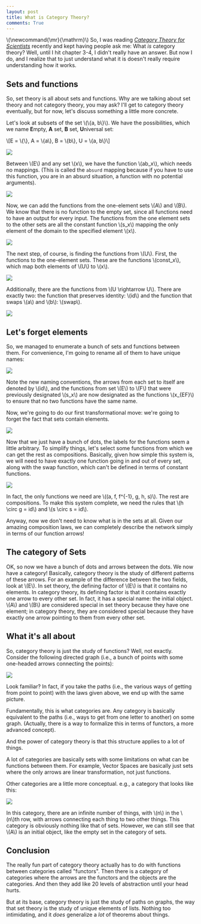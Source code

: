 ```yaml
---
layout: post
title: What is Category Theory?
comments: True
---
```


\\(\newcommand{\mr}{\mathrm}\\)
So, I was reading [_Category Theory for Scientists_](http://math.mit.edu/~dspivak/teaching/sp13/) recently and kept having people ask me: What _is_ category theory? Well, until I hit chapter 3-4, I didn't really have an answer. But now I do, and I realize that to just understand what it is doesn't really require understanding how it works.

## Sets and functions

So, set theory is all about sets and functions. Why are we talking about set theory and not category theory, you may ask? I'll get to category theory eventually, but for now, let's discuss something a little more concrete.

Let's look at subsets of the set \\(\\{a, b\\}\\). We have the possibilities, which we name <b>E</b>mpty, <b>A</b> set, <b>B</b> set, <b>U</b>niversal set:

\\[E = \\{\\}, A = \\{a\\}, B = \\{b\\}, U = \\{a, b\\}\\]

<img src="/resources/2016-01-28/sets.svg.png"/>

Between \\(E\\) and any set \\(x\\), we have the function \\(ab_x\\), which needs no mappings. (This is called the `absurd` mapping because if you have to use this function, you are in an absurd situation, a function with no potential arguments).

<img src="/resources/2016-01-28/absurd.svg.png"/>

Now, we can add the functions from the one-element sets \\(A\\) and \\(B\\). We know that there is no function to the empty set, since all functions need to have an output for every input. The functions from the one element sets to the other sets are all the constant function \\(s_x\\) mapping the only element of the domain to the specified element \\(x\\).

<img src="/resources/2016-01-28/single.svg.png"/>

The next step, of course, is finding the functions from \\(U\\). First, the functions to the one-element sets. These are the functions \\(const_x\\), which map both elements of \\(U\\) to \\(x\\).

<img src="/resources/2016-01-28/const.svg.png"/>

Additionally, there are the functions from \\(U \rightarrow U\\). There are exactly two: the function that preserves identity: \\(id\\) and the function that swaps \\(a\\) and \\(b\\): \\(swap\\).

<img src="/resources/2016-01-28/all.svg.png"/>

## Let's forget elements

So, we managed to enumerate a bunch of sets and functions between them. For convenience, I'm going to rename all of them to have unique names:

<img src="/resources/2016-01-28/renamed.svg.png"/>

Note the new naming conventions, the arrows from each set to itself are denoted by \\(id\\), and the functions from set \\(E\\) to \\(F\\) that were previously designated \\(s_x\\) are now designated as the functions \\(x_{EF}\\) to ensure that no two functions have the same name.

Now, we're going to do our first transformational move: we're going to forget the fact that sets contain elements.

<img src="/resources/2016-01-28/dots.svg.png"/>

Now that we just have a bunch of dots, the labels for the functions seem a little arbitrary. To simplify things, let's select some functions from which we can get the rest as compositions. Basically, given how simple this system is, we will need to have exactly one function going in and out of every set, along with the swap function, which can't be defined in terms of constant functions.

<img src="/resources/2016-01-28/compositions.svg.png"/>

In fact, the only functions we need are \\((a, f, f^{-1}, g, h, s)\\). The rest are compositions. To make this system complete, we need the rules that \\(h \circ g = id\\) and \\(s \circ s = id\\).

Anyway, now we don't need to know what is in the sets at all. Given our amazing composition laws, we can completely describe the network simply in terms of our function arrows!

## The category of Sets

OK, so now we have a bunch of dots and arrows between the dots. We now have a category! Basically, category theory is the study of different patterns of these arrows. For an example of the difference between the two fields, look at \\(E\\). In set theory, the defining factor of \\(E\\) is that it contains no elements. In category theory, its defining factor is that it contains exactly one arrow to every other set. In fact, it has a special name: the initial object. \\(A\\) and \\(B\\) are considered special in set theory because they have one element; in category theory, they are considered special because they have exactly one arrow pointing to them from every other set.

## What it's all about

So, category theory is just the study of functions? Well, not exactly. Consider the following directed graph (i.e., a bunch of points with some one-headed arrows connecting the points):

<img src="/resources/2016-01-28/graph.svg.png"/>

Look familiar? In fact, if you take the paths (i.e., the various ways of getting from point to point) with the laws given above, we end up with the same picture.

Fundamentally, this is what categories are. Any category is basically equivalent to the paths (i.e., ways to get from one letter to another) on some graph. (Actually, there is a way to formalize this in terms of functors, a more advanced concept).

And the power of category theory is that this structure applies to a lot of things.

A lot of categories are basically sets with some limitations on what can be functions between them. For example, Vector Spaces are basically just sets where the only arrows are linear transformation, not just functions.

Other categories are a little more conceptual. e.g., a category that looks like this:

<img src="/resources/2016-01-28/tree.svg.png"/>

In this category, there are an infinite number of things, with \\(n\\) in the \\(n\\)th row, with arrows connecting each thing to two other things. This category is obviously nothing like that of sets. However, we can still see that \\(A\\) is an initial object, like the empty set in the category of sets.

## Conclusion

The really fun part of category theory actually has to do with functions between categories called "functors". Then there is a category of categories where the arrows are the functors and the objects are the categories. And then they add like 20 levels of abstraction until your head hurts.

But at its base, category theory is just the study of paths on graphs, the way that set theory is the study of unique elements of lists. Nothing too intimidating, and it *does* generalize a *lot* of theorems about things.
